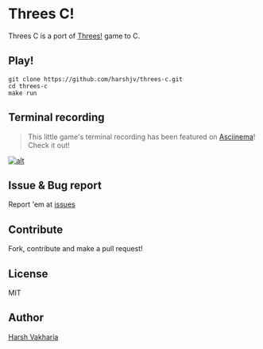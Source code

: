 # Threes C!

Threes C is a port of [Threes!](http://www.threesgame.com) game to C.


## Play!

    git clone https://github.com/harshjv/threes-c.git
    cd threes-c
    make run


## Terminal recording

> This little game's terminal recording has been featured on [Asciinema](https://asciinema.org/a/18135)! Check it out!

[![alt](https://asciinema.org/a/18135.png)](https://asciinema.org/a/18135)


## Issue & Bug report

Report 'em at [issues](https://github.com/harshjv/threes-c/issues)


## Contribute

Fork, contribute and make a pull request!


## License

MIT


## Author

[Harsh Vakharia](https://twitter.com/harshjv)
